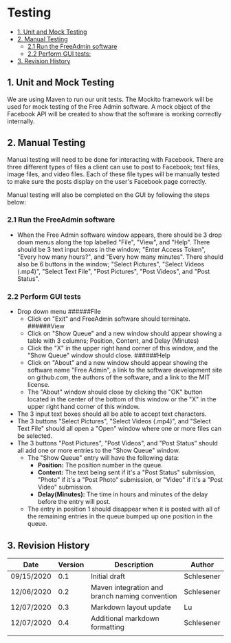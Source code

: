 # Testing

- [1. Unit and Mock Testing](#1-unit-and-mock-testing)
- [2. Manual Testing](#2-manual-testing)
  * [2.1 Run the FreeAdmin software](#21-run-the-freeadmin-software)
  * [2.2 Perform GUI tests:](#22-perform-gui-tests)
- [3. Revision History](#3-revision-history)

## 1. Unit and Mock Testing

We are using Maven to run our unit tests.  The Mockito framework will be used for mock testing of the 
Free Admin software.  A mock object of the Facebook API will be created to show that the software is
working correctly internally.

## 2. Manual Testing

Manual testing will need to be done for interacting with Facebook.  There are three different types of files
a client can use to post to Facebook; text files, image files, and video files.  Each of these file types 
will be manually tested to make sure the posts display on the user's Facebook page correctly.

Manual testing will also be completed on the GUI by following the steps below:

### 2.1 Run the FreeAdmin software
  - When the Free Admin software window appears, there should be 3 drop down menus along the top labelled "File", "View", and "Help".  There should be 3 text input boxes in the window; "Enter Access Token", "Every how many hours?", and "Every how many minutes".  There should also be 6 buttons in the window; "Select Pictures", "Select Videos (.mp4)", "Select Text File", "Post Pictures", "Post Videos", and "Post Status".
    
### 2.2 Perform GUI tests
  - Drop down menu
    ######File
      - Click on "Exit" and FreeAdmin software should terminate.
    ######View
      - Click on "Show Queue" and a new window should appear showing a table with 3 columns; Position, Content, and Delay (Minutes)
      - Click the "X" in the upper right hand corner of this window, and the "Show Queue" window should close.
    ######Help
      - Click on "About" and a new window should appear showing the software name "Free Admin", a link to the software development site on github.com, the authors of the software, and a link to the MIT license.
      - The "About" window should close by clicking the "OK" button located in the center of the bottom of this window or the "X" in the upper right hand corner of this window.
  - The 3 input text boxes should all be able to accept text characters.
  - The 3 buttons "Select Pictures", "Select Videos (.mp4)", and "Select Text File" should all open a "Open" window where one or more files can be selected.
  - The 3 buttons "Post Pictures", "Post Videos", and "Post Status" should all add one or more entries to the "Show Queue" window.
    - The "Show Queue" entry will have the following data:
      - **Position:** The position number in the queue.
      - **Content:** The text being sent if it's a "Post Status" submission, "Photo" if it's a "Post Photo" submission, or "Video" if it's a "Post Video" submission.
      - **Delay(Minutes):** The time in hours and minutes of the delay before the entry will post.
    - The entry in position 1 should disappear when it is posted with all of the remaining entries in the queue bumped up one position in the queue.
        
## 3. Revision History
| Date  | Version  | Description  | Author  |
| ------------ | ------------ | ------------ | ------------ |
| 09/15/2020  | 0.1  | Initial draft  | Schlesener  |
| 12/06/2020  | 0.2  | Maven integration and branch naming convention  | Schlesener  |
| 12/07/2020  | 0.3  | Markdown layout update  | Lu  |
| 12/07/2020  | 0.4  | Additional markdown formatting  | Schlesener  |
|    |  |   |   |
